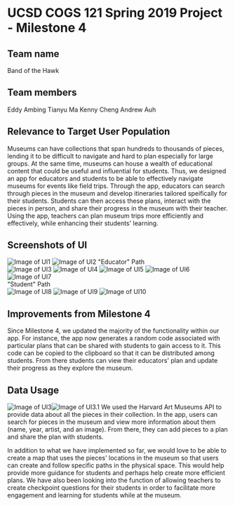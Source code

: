 # UCSD COGS 121 Spring 2019 Project - Milestone 4
## Team name
Band of the Hawk
## Team members
Eddy Ambing
Tianyu Ma
Kenny Cheng
Andrew Auh

## Relevance to Target User Population 
Museums can have collections that span hundreds to thousands of pieces, lending it to be difficult to navigate and hard to plan especially for large groups. At the same time, museums can house a wealth of educational content that could be useful and influential for students. Thus, we designed an app for educators and students to be able to effectively navigate museums for events like field trips. Through the app, educators can search through pieces in the museum and develop itineraries tailored speifically for their students. Students can then access these plans, interact with the pieces in person, and share their progress in the museum with their teacher. Using the app, teachers can plan museum trips more efficiently and effectively, while enhancing their students' learning.

## Screenshots of UI
![Image of UI1](UI_Screenshots/Milestone5/UI1.png)
![Image of UI2](UI_Screenshots/Milestone5/ui2.png)
"Educator" Path  
![Image of UI3](UI_Screenshots/Milestone5/UI3.png)
![Image of UI4](UI_Screenshots/Milestone5/UI4.png)
![Image of UI5](UI_Screenshots/Milestone5/UI5.png)
![Image of UI6](UI_Screenshots/Milestone5/UI6.png)
![Image of UI7](UI_Screenshots/Milestone5/UI7.png)  
"Student" Path  
![Image of UI8](UI_Screenshots/Milestone5/UI8.png)
![Image of UI9](UI_Screenshots/Milestone5/UI9.png)
![Image of UI10](UI_Screenshots/Milestone5/UI10.png)



## Improvements from Milestone 4
Since Milestone 4, we updated the majority of the functionality within our app. For instance, the app now generates a random code associated with particular plans that can be shared with students to gain access to it. This code can be copied to the clipboard so that it can be distributed among students. From there students can view their educators' plan and update their progress as they explore the museum.

## Data Usage
![Image of UI3](UI_Screenshots/Milestone5/UI3.png)![Image of UI3.1](UI_Screenshots/Milestone5/UI4.png)
We used the Harvard Art Museums API to provide data about all the pieces in their collection. In the app, users can search for pieces in the museum and view more information about them (name, year, artist, and an image). From there, they can add pieces to a plan and share the plan with students.

In addition to what we have implemented so far, we would love to be able to create a map that uses the pieces' locations in the museum so that users can create and follow specific paths in the physical space. This would help provide more guidance for students and perhaps help create more efficient plans. We have also been looking into the function of allowing teachers to create checkpoint questions for their students in order to facilitate more engagement and learning for students while at the museum. 
